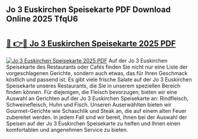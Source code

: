 ## Jo 3 Euskirchen Speisekarte PDF Download Online 2025 TfqU6

# <h2><a href="http://gceeba.nevu.top/?p=Jo+3+Euskirchen+Speisekarte">🔗 👉🔴 Jo 3 Euskirchen Speisekarte 2025 PDF</a></h2>

[![Jo 3 Euskirchen Speisekarte 2025 PDF](https://i.imgur.com/dBaPXMq.png)](http://gceeba.nevu.top/?p=Jo+3+Euskirchen+Speisekarte)
Auf der Jo 3 Euskirchen Speisekarte des Restaurants oder Cafés finden Sie nicht nur eine Liste der vorgeschlagenen Gerichte, sondern auch etwas, das für Ihren Geschmack köstlich und passend ist. Es gibt viele frische Salate auf der Jo 3 Euskirchen Speisekarte unseres Restaurants, die Sie in unserem speziellen Bereich finden können. Für diejenigen, die Fleisch bevorzugen, bieten wir eine Auswahl an Gerichten auf der Jo 3 Euskirchen Speisekarte an: Rindfleisch, Schweinefleisch, Huhn und Fisch. Unseren Auserwählten bieten wir Gourmet-Gerichte wie Schaschlik und Steak an, die auf einem alten Feuer zubereitet werden. In jedem Fall sind wir bereit, Ihnen bei der Auswahl der Speisen auf der Jo 3 Euskirchen Speisekarte zu helfen und Ihnen einen komfortablen und angenehmen Service zu bieten.
